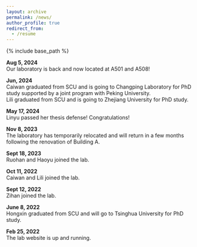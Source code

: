 ```yaml
---
layout: archive
permalink: /news/
author_profile: true
redirect_from:
  - /resume
---
```


{% include base_path %}

<b> Aug 5, 2024 </b> <br>
Our laboratory is back and now located at A501 and A508!

<b>Jun, 2024</b> <br>
Caiwan graduated from SCU and is going to Changping Laboratory for PhD study supported by a joint program with Peking University. <br> Lili graduated from SCU and is going to Zhejiang University for PhD study.

<b> May 17, 2024 </b> <br>
Linyu passed her thesis defense! Congratulations!

<b> Nov 8, 2023 </b> <br>
The laboratory has temporarily relocated and will return in a few months following the renovation of Building A.

<b> Sept 18, 2023</b> <br>
Ruohan and Haoyu joined the lab.

<b> Oct 11, 2022</b> <br>
Caiwan and Lili joined the lab.

<b> Sept 12, 2022</b> <br>
Zihan joined the lab.

<b>June 8, 2022</b> <br>
Hongxin graduated from SCU and will go to Tsinghua University for PhD study.

<b> Feb 25, 2022</b> <br>
The lab website is up and running.
